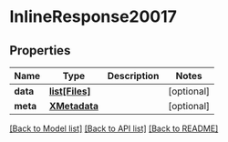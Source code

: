 # InlineResponse20017

## Properties
Name | Type | Description | Notes
------------ | ------------- | ------------- | -------------
**data** | [**list[Files]**](Files.md) |  | [optional] 
**meta** | [**XMetadata**](XMetadata.md) |  | [optional] 

[[Back to Model list]](../README.md#documentation-for-models) [[Back to API list]](../README.md#documentation-for-api-endpoints) [[Back to README]](../README.md)

